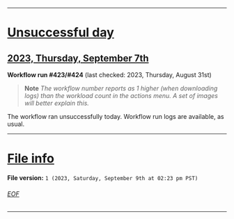 
***

# [Unsuccessful day](#Unsuccessful-day)

## [2023, Thursday, September 7th](#2023-Thursday-September-7th)

**Workflow run #423/#424** (last checked: 2023, Thursday, August 31st)

> **Note** _The workflow number reports as 1 higher (when downloading logs) than the workload count in the actions menu. A set of images will better explain this._

The workflow ran unsuccessfully today. Workflow run logs are available, as usual.

***

# [File info](#File-info)

**File version:** `1 (2023, Saturday, September 9th at 02:23 pm PST)`

###### [EOF](#EOF)

***
